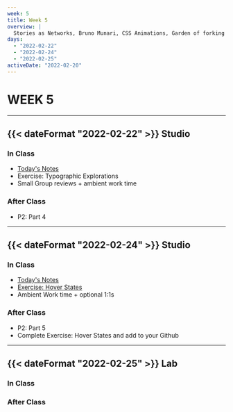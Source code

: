 ```yaml
---
week: 5
title: Week 5
overview: |
  Stories as Networks, Bruno Munari, CSS Animations, Garden of forking paths
days:
  - "2022-02-22"
  - "2022-02-24"
  - "2022-02-25"
activeDate: "2022-02-20"
---
```

# WEEK 5

---

## {{< dateFormat "2022-02-22" >}} Studio

### In Class
* [Today's Notes](https://docs.google.com/document/d/1bW221mnPbkc-SfrhBFWgwi2_BSFB7T8ejLd4NQ0uY14/preview)
* Exercise: Typographic Explorations
* Small Group reviews + ambient work time

### After Class
* P2: Part 4

---

## {{< dateFormat "2022-02-24" >}} Studio

### In Class
* [Today's Notes](https://docs.google.com/document/d/14oR2UxhfI9Iy98eUVkxx2Mvxr-f2eNiUuewd14hGdzE/preview)
* [Exercise: Hover States](https://docs.google.com/document/d/1Xbz5vEnHkFYnHv-SOjgH5EyD67vIOgBgpJlbF1gm8Zg/edit)
* Ambient Work time + optional 1:1s

### After Class
* P2: Part 5
* Complete Exercise: Hover States and add to your Github 

---

## {{< dateFormat "2022-02-25" >}} Lab

### In Class

### After Class
